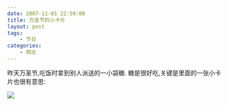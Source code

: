 ```yaml
---
date: 2007-11-01 22:59:00
title: 万圣节的小卡片
layout: post
tags:
    - 节日
categories:
    - 网志
---
```

昨天万圣节,吃饭时拿到别人派送的一小袋糖. 糖是很好吃,关键是里面的一张小卡片也很有意思:

![](https://lh6.googleusercontent.com/-34vPkwWRMwY/Sv_M8mbEuBI/AAAAAAABbBU/DTzZ1Nhbq9E/s640/00005.jpg)
